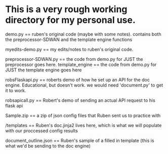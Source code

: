 # This is a very rough working directory for my personal use. 

demo.py == ruben's original code (maybe with some notes). contains both the preprocessor-SDWAN and the template engine functions

myedits-demo.py == my edits/notes to ruben's original code. 

preprocessor-SDWAN.py == the code from demo.py for JUST the preprocessor goes here.
template_engine == the code from demo.py for JUST the template engine goes here 

robsFlaskapi.py == roberts demo of how he set up an API for the doc engine.  Educational, but doesn't work. 
                    we would need 'document.py' to get it to work. 

robsapicall.py == Robert's demo of sending an actual API request to his flask api 


Sample.zip == a zip of json config files that Ruben sent us to practice with 

/templates == Ruben's doc.jinja2 lives here, which is what we will populate with our proccessed config results 

document_outline.json == Ruben's sample of a filled in template (this is what we'd be sending to the doc engine)

